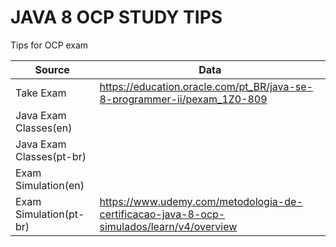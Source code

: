 # JAVA 8 OCP STUDY TIPS

Tips for OCP exam


Source  | Data
------------- | -------------
Take Exam  | <https://education.oracle.com/pt_BR/java-se-8-programmer-ii/pexam_1Z0-809>
Java Exam Classes(en)  |  <not yet>
Java Exam Classes(pt-br)  |  <not yet>
Exam Simulation(en)  | <not yet>
Exam Simulation(pt-br)  | <https://www.udemy.com/metodologia-de-certificacao-java-8-ocp-simulados/learn/v4/overview>
